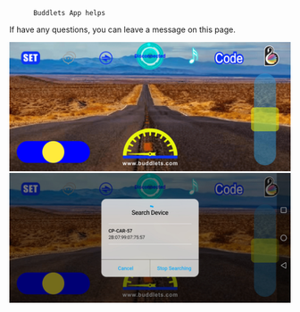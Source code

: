           Buddlets App helps
If have any questions, you can leave a message on this page.

![main page](https://github.com/maxyqy/buddlets/blob/main/buddlets1m.jpg)
![search device](https://github.com/maxyqy/buddlets/blob/main/buddlets2m.jpg)
